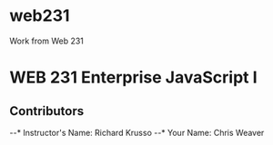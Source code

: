 # web231
Work from Web 231
# WEB 231 Enterprise JavaScript I

## Contributors
--* Instructor's Name: Richard Krusso
--* Your Name: Chris Weaver
